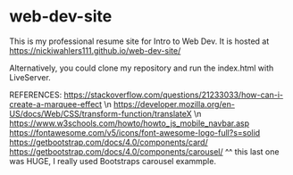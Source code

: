 # web-dev-site

This is my professional resume site for Intro to Web Dev. 
It is hosted at 
https://nickiwahlers111.github.io/web-dev-site/

Alternatively, you could clone my repository and run the index.html with LiveServer.



REFERENCES:
https://stackoverflow.com/questions/21233033/how-can-i-create-a-marquee-effect \n
https://developer.mozilla.org/en-US/docs/Web/CSS/transform-function/translateX \n
https://www.w3schools.com/howto/howto_js_mobile_navbar.asp
https://fontawesome.com/v5/icons/font-awesome-logo-full?s=solid
https://getbootstrap.com/docs/4.0/components/card/
https://getbootstrap.com/docs/4.0/components/carousel/
^^ this last one was HUGE, I really used Bootstraps carousel exammple.
